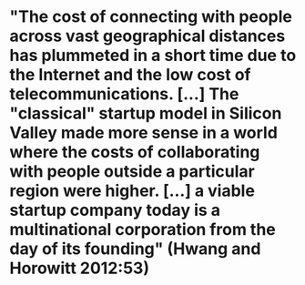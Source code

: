# "The cost of connecting with people across vast geographical distances has plummeted in a short time due to the Internet and the low cost of telecommunications. […] The "classical" startup model in Silicon Valley made more sense in a world where the costs of collaborating with people outside a particular region were higher. […] a viable startup company today is a multinational corporation from the day of its founding" (Hwang and Horowitt 2012:53)